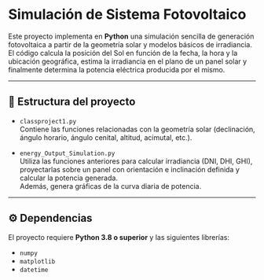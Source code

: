 # Simulación de Sistema Fotovoltaico

Este proyecto implementa en **Python** una simulación sencilla de generación fotovoltaica a partir de la geometría solar y modelos básicos de irradiancia.  
El código calcula la posición del Sol en función de la fecha, la hora y la ubicación geográfica, estima la irradiancia en el plano de un panel solar y finalmente determina la potencia eléctrica producida por el mismo.

---

## 📂 Estructura del proyecto

- `classproject1.py`  
  Contiene las funciones relacionadas con la geometría solar (declinación, ángulo horario, ángulo cenital, altitud, acimutal, etc.).

- `energy_Output_Simulation.py`  
  Utiliza las funciones anteriores para calcular irradiancia (DNI, DHI, GHI), proyectarlas sobre un panel con orientación e inclinación definida y calcular la potencia generada.  
  Además, genera gráficas de la curva diaria de potencia.

---

## ⚙️ Dependencias

El proyecto requiere **Python 3.8 o superior** y las siguientes librerías:

- `numpy`
- `matplotlib`
- `datetime`
